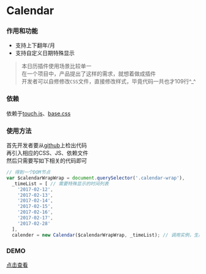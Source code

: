 # Calendar

### 作用和功能

- 支持上下翻年/月
- 支持自定义日期特殊显示

> 本日历插件使用场景比较单一  
在一个项目中，产品提出了这样的需求，就想着做成插件  
开发者可以自修修改`CSS`文件，直接修改样式，毕竟代码一共也才109行^_^

### 依赖

依赖于[touch.js](https://github.com/hangyangws/plugins/tree/master/apps/touch)、[base.css](https://github.com/hangyangws/baseCss)

### 使用方法

首先开发者要从[github](https://github.com/hangyangws/plugins/tree/master/apps/Calendar)上检出代码  
再引入相应的CSS、JS、依赖文件  
然后只需要写如下相关的代码即可

```javascript
// 得到一个DOM节点
var $calendarWrapWrap = document.querySelector('.calendar-wrap'),
  _timeList = [ // 需要特殊显示的时间列表
    '2017-02-12',
    '2017-02-13',
    '2017-02-14',
    '2017-02-15',
    '2017-02-16',
    '2017-02-17',
    '2017-02-28'
  ],
  calender = new Calendar($calendarWrapWrap, _timeList); // 调用实例，生成日历DOM
```

### DEMO

[点击查看](http://hangyangws.win/plugins/apps/Calendar/)
